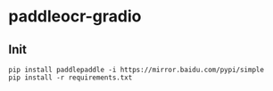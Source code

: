 # paddleocr-gradio

## Init
    pip install paddlepaddle -i https://mirror.baidu.com/pypi/simple
    pip install -r requirements.txt